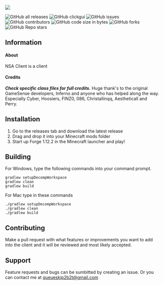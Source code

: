 <!-- PROJECT TITLE -->
![](https://https://o.remove.bg/uploads/bd3d8e26-4c62-4c83-bbd5-f415c7fb1974/Untitled__3_.png)

![GitHub all releases](https://img.shields.io/github/downloads/hausemasterissue/spidersense/total?logo=github) ![GitHub clickgui](https://img.shields.io/badge/clickgui%20key-O-1?logo=Github) ![GitHub issues](https://img.shields.io/github/issues/hausemasterissue/spidersense?logo=Github) ![GitHub contributors](https://img.shields.io/github/contributors/hausemasterissue/spidersense?logo=github) ![GitHub code size in bytes](https://img.shields.io/github/languages/code-size/hausemasterissue/spidersense?label=code%20pasted) ![GitHub forks](https://img.shields.io/github/forks/hausemasterissue/spidersense?logo=github) ![GitHub Repo stars](https://img.shields.io/github/stars/hausemasterissue/spidersense?logo=github)

<!-- INFORMATION -->
## Information

#### About
NSA Client is a client 

#### Credits
***Check specific class files for full credits.***
Huge thank's to the original GameSense developers, Inferno and anyone who has helped along the way. Especially Cyber, Hoosiers, FINZ0, 086, Christallinqq, Aestheticall and Perry.

<!-- INSTALLATION -->
## Installation
1. Go to the releases tab and download the latest release
2. Drag and drop it into your Minecraft mods folder
3. Start up Forge 1.12.2 in the Minecraft launcher and play!

## Building
For Windows, type the following commands into your command prompt.
```
gradlew setupDecompWorkspace
gradlew clean
gradlew build
```
For Mac type in these commands
```
./gradlew setupDecompWorkspace
./gradlew clean
./gradlew build
```

<!-- CONTRIBUTING -->
## Contributing
Make a pull request with what features or improvements you want to add into the client and it will be reviewed and most likely accepted.


<!-- SUPPORT -->
## Support
Feature requests and bugs can be sumbitted by creating an issue. Or you can contact me at queueskip2b2t@gmail.com


